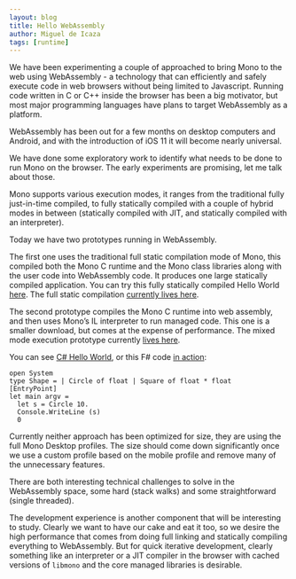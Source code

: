 ```yaml
---
layout: blog
title: Hello WebAssembly
author: Miguel de Icaza
tags: [runtime]
---
```


We have been experimenting a couple of approached to bring Mono to the
web using WebAssembly - a technology that can efficiently and safely
execute code in web browsers without being limited to Javascript.
Running code written in C or C++ inside the browser has been a big
motivator, but most major programming languages have plans to target
WebAssembly as a platform.

WebAssembly has been out for a few months on desktop computers and
Android, and with the introduction of iOS 11 it will become nearly
universal.

We have done some exploratory work to identify what needs to be done
to run Mono on the browser.  The early experiments are promising, let
me talk about those.

Mono supports various execution modes, it ranges from the traditional
fully just-in-time compiled, to fully statically compiled with a
couple of hybrid modes in between (statically compiled with JIT, and
statically compiled with an interpreter).

Today we have two prototypes running in WebAssembly.   

The first one uses the traditional full static compilation mode of
Mono, this compiled both the Mono C runtime and the Mono class
libraries along with the user code into WebAssembly code.  It produces
one large statically compiled application.  You can try this fully
statically compiled Hello World
[here](http://www.hipbyte.com/~lrz/mono-wasm-hello/).  The full static
compilation [currently lives here](https://github.com/lrz/mono-wasm).

The second prototype compiles the Mono C runtime into web assembly,
and then uses Mono’s IL interpreter to run managed code.  This one is
a smaller download, but comes at the expense of performance.  The
mixed mode execution prototype currently [lives
here](https://github.com/kumpera/mono/tree/wasm-port).

You can see [C# Hello World](http://www.kumpera.com/wasm/driver.html),
or this F# code [in action](http://www.kumpera.com/wasm/fsharp.html):

    open System
    type Shape = | Circle of float | Square of float * float
    [EntryPoint]
    let main argv = 
      let s = Circle 10.
      Console.WriteLine (s)
      0


Currently neither approach has been optimized for size, they are using
the full Mono Desktop profiles.  The size should come down
significantly once we use a custom profile based on the mobile profile
and remove many of the unnecessary features.

There are both interesting technical challenges to solve in the
WebAssembly space, some hard (stack walks) and some straightforward
(single threaded).

The development experience is another component that will be
interesting to study.  Clearly we want to have our cake and eat it
too, so we desire the high performance that comes from doing full
linking and statically compiling everything to WebAssembly.  But for
quick iterative development, clearly something like an interpreter or
a JIT compiler in the browser with cached versions of `libmono` and
the core managed libraries is desirable.



